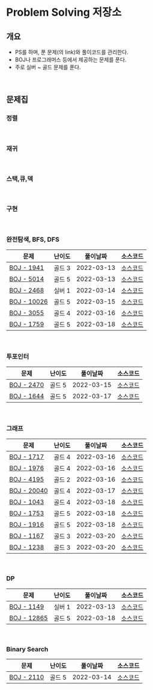 # Problem Solving 저장소
## 개요
- PS를 하며, 푼 문제(의 link)와 풀이코드를 관리한다.
- BOJ나 프로그래머스 등에서 제공하는 문제를 푼다.
- 주로 실버 ~ 골드 문제를 푼다.

<br/>

## 문제집
### 정렬

<br/>

### 재귀

<br/>

### 스택,큐,덱

<br/>

### 구현

<br/>

### 완전탐색, BFS, DFS

|문제|난이도|풀이날짜|소스코드|
|----|------|--------|----|
|[BOJ - 1941](https://www.acmicpc.net/problem/1941)|골드 3|2022-03-13|[소스코드](./BOJ/Q1941.java)|
|[BOJ - 5014](https://www.acmicpc.net/problem/5014)|골드 5|2022-03-13|[소스코드](./BOJ/Q5014.java)|
|[BOJ - 2468](https://www.acmicpc.net/problem/2468)|실버 1|2022-03-14|[소스코드](./BOJ/Q2468.java)|
|[BOJ - 10026](https://www.acmicpc.net/problem/10026)|골드 5|2022-03-15|[소스코드](./BOJ/Q10026.java)|
|[BOJ - 3055](https://www.acmicpc.net/problem/3055)|골드 4|2022-03-16|[소스코드](./BOJ/Q3055.java)|
|[BOJ - 1759](https://www.acmicpc.net/problem/1759)|골드 5|2022-03-18|[소스코드](./BOJ/Q1759.java)|

<br/>

### 투포인터

|문제|난이도|풀이날짜|소스코드|
|----|------|--------|----|
|[BOJ - 2470](https://www.acmicpc.net/problem/2470)|골드 5|2022-03-15|[소스코드](./BOJ/Q2470.java)|
|[BOJ - 1644](https://www.acmicpc.net/problem/1644)|골드 5|2022-03-17|[소스코드](./BOJ/Q1644.java)|

<br/>

### 그래프

|문제|난이도|풀이날짜|소스코드|
|----|------|--------|----|
|[BOJ - 1717](https://www.acmicpc.net/problem/1717)|골드 4|2022-03-16|[소스코드](./BOJ/Q1717.java)|
|[BOJ - 1976](https://www.acmicpc.net/problem/1976)|골드 4|2022-03-16|[소스코드](./BOJ/Q1976.java)|
|[BOJ - 4195](https://www.acmicpc.net/problem/4195)|골드 2|2022-03-16|[소스코드](./BOJ/Q4195.java)|
|[BOJ - 20040](https://www.acmicpc.net/problem/20040)|골드 4|2022-03-17|[소스코드](./BOJ/Q20040.java)|
|[BOJ - 1043](https://www.acmicpc.net/problem/1043)|골드 4|2022-03-18|[소스코드](./BOJ/Q1043.java)|
|[BOJ - 1753](https://www.acmicpc.net/problem/1753)|골드 5|2022-03-18|[소스코드](./BOJ/Q1753.java)|
|[BOJ - 1916](https://www.acmicpc.net/problem/1916)|골드 5|2022-03-18|[소스코드](./BOJ/Q1916.java)|
|[BOJ - 1167](https://www.acmicpc.net/problem/1167)|골드 3|2022-03-20|[소스코드](./BOJ/Q1167.java)|
|[BOJ - 1238](https://www.acmicpc.net/problem/1238)|골드 3|2022-03-20|[소스코드](./BOJ/Q1238.java)|

<br/>

### DP

|문제|난이도|풀이날짜|소스코드|
|----|------|--------|----|
|[BOJ - 1149](https://www.acmicpc.net/problem/1149)|실버 1|2022-03-13|[소스코드](./BOJ/Q1149.java)|
|[BOJ - 12865](https://www.acmicpc.net/problem/12865)|골드 5|2022-03-18|[소스코드](./BOJ/Q12865.java)|

<br/>

### Binary Search

|문제|난이도|풀이날짜|소스코드|
|----|------|--------|----|
|[BOJ - 2110](https://www.acmicpc.net/problem/2110)|골드 5|2022-03-14|[소스코드](./BOJ/Q2110.java)|